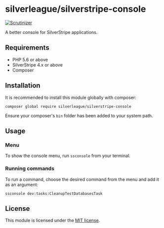 # silverleague/silverstripe-console

[![Scrutinizer](https://img.shields.io/scrutinizer/g/silverleague/silverstripe-console.svg)](https://scrutinizer-ci.com/g/silverleague/silverstripe-console/)

A better console for SilverStripe applications.

## Requirements

* PHP 5.6 or above
* SilverStripe 4.x or above
* Composer

## Installation

It is recommended to install this module globally with composer:

```shell
composer global require silverleague/silverstripe-console
```

Ensure your composer's `bin` folder has been added to your system path.

## Usage

### Menu

To show the console menu, run `ssconsole` from your terminal.

### Running commands

To run a command, choose the desired command from the menu and add it as an argument:

```shell
ssconsole dev:tasks:CleanupTestDatabasesTask
```

## License

This module is licensed under the [MIT license](LICENSE.md).
